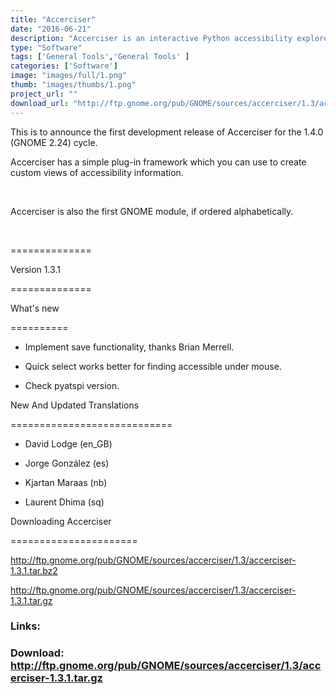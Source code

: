 ```yaml
---
title: "Accerciser"
date: "2016-06-21"
description: "Accerciser is an interactive Python accessibility explorer for the GNOME desktop. It uses AT-SPI to inspect and control widgets, allowing you to check if an application is providing correct information to assistive technologies and automated test frameworks."
type: "Software"
tags: ['General Tools','General Tools' ]
categories: ['Software']
image: "images/full/1.png"
thumb: "images/thumbs/1.png"
project_url: ""
download_url: "http://ftp.gnome.org/pub/GNOME/sources/accerciser/1.3/accerciser-1.3.1.tar.gz"
---
```

This is to announce the first development release of Accerciser for the 1.4.0 (GNOME 2.24) cycle.

Accerciser has a simple plug-in framework which you can use to create custom views of accessibility information.

 

Accerciser is also the first GNOME module, if ordered alphabetically.

 

==============

Version 1.3.1

==============

What's new

==========

- Implement save functionality, thanks Brian Merrell.

- Quick select works better for finding accessible under mouse.

- Check pyatspi version.

New And Updated Translations

============================

- David Lodge (en\_GB)

- Jorge González (es)

- Kjartan Maraas (nb)

- Laurent Dhima (sq)

Downloading Accerciser

======================

<a href="">http://ftp.gnome.org/pub/GNOME/sources/accerciser/1.3/accerciser-1.3.1.tar.bz2</a>

<a href="">http://ftp.gnome.org/pub/GNOME/sources/accerciser/1.3/accerciser-1.3.1.tar.gz</a>

### Links:

### Download: http://ftp.gnome.org/pub/GNOME/sources/accerciser/1.3/accerciser-1.3.1.tar.gz 